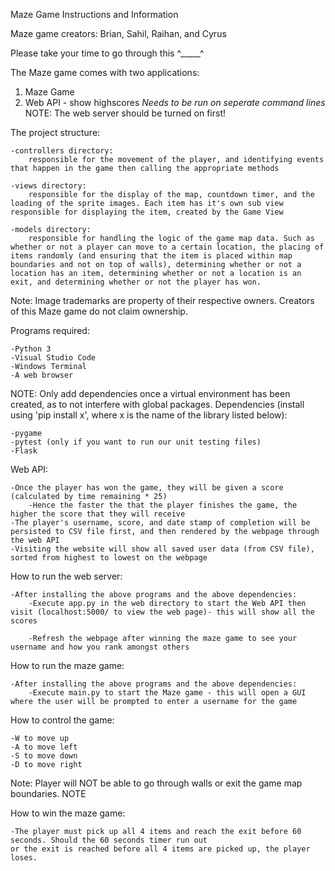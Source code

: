 Maze Game Instructions and Information

Maze game creators: Brian, Sahil, Raihan, and Cyrus

Please take your time to go through this ^_____^

The Maze game comes with two applications:
1) Maze Game
2) Web API - show highscores
*Needs to be run on seperate command lines*
NOTE: The web server should be turned on first!

The project structure:

    -controllers directory:
        responsible for the movement of the player, and identifying events that happen in the game then calling the appropriate methods
        
    -views directory:
        responsible for the display of the map, countdown timer, and the loading of the sprite images. Each item has it's own sub view responsible for displaying the item, created by the Game View
        
    -models directory:
        responsible for handling the logic of the game map data. Such as whether or not a player can move to a certain location, the placing of items randomly (and ensuring that the item is placed within map boundaries and not on top of walls), determining whether or not a location has an item, determining whether or not a location is an exit, and determining whether or not the player has won.

Note: Image trademarks are property of their respective owners. Creators of this Maze game do not claim ownership.


Programs required:

    -Python 3
    -Visual Studio Code
    -Windows Terminal
    -A web browser

NOTE: Only add dependencies once a virtual environment has been created, as to not interfere with global packages.
Dependencies (install using 'pip install x', where x is the name of the library listed below):

    -pygame
    -pytest (only if you want to run our unit testing files)
    -Flask

Web API:

    -Once the player has won the game, they will be given a score (calculated by time remaining * 25)        
        -Hence the faster the that the player finishes the game, the higher the score that they will receive
    -The player's username, score, and date stamp of completion will be persisted to CSV file first, and then rendered by the webpage through the web API
    -Visiting the website will show all saved user data (from CSV file), sorted from highest to lowest on the webpage

How to run the web server:

    -After installing the above programs and the above dependencies:
        -Execute app.py in the web directory to start the Web API then visit (localhost:5000/ to view the web page)- this will show all the scores

        -Refresh the webpage after winning the maze game to see your username and how you rank amongst others

How to run the maze game:

    -After installing the above programs and the above dependencies:
        -Execute main.py to start the Maze game - this will open a GUI where the user will be prompted to enter a username for the game


How to control the game:

    -W to move up
    -A to move left
    -S to move down
    -D to move right

Note: Player will NOT be able to go through walls or exit the game map boundaries.
NOTE

How to win the maze game:

    -The player must pick up all 4 items and reach the exit before 60 seconds. Should the 60 seconds timer run out
    or the exit is reached before all 4 items are picked up, the player loses.

    